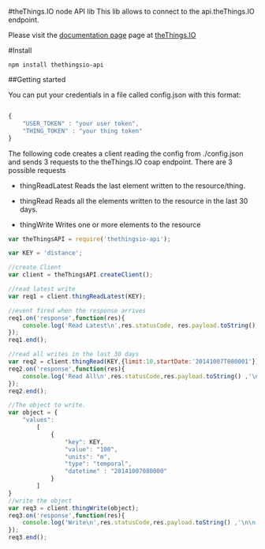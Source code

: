 #theThings.IO node API lib
This lib allows to connect to the api.theThings.IO endpoint.

Please visit the [documentation page](https://developers.thethings.io) page at [theThings.IO](https://thethings.io)


#Install
```
npm install thethingsio-api
```

##Getting started

You can put your credentials in a file called config.json with this format:

```js

{
    "USER_TOKEN" : "your user token",
    "THING_TOKEN" : "your thing token"
}
```

The following code creates a client reading the config from ./config.json and sends 3 requests to the theThings.IO
 coap endpoint. There are 3 possible requests

  * thingReadLatest Reads the last element written to the resource/thing.

  * thingRead Reads all the elements written to the resource in the last 30 days.

  * thingWrite Writes one or more elements to the resource

```js
var theThingsAPI = require('thethingsio-api');

var KEY = 'distance';

//create Client
var client = theThingsAPI.createClient();

//read latest write
var req1 = client.thingReadLatest(KEY);

//event fired when the response arrives
req1.on('response',function(res){
    console.log('Read Latest\n',res.statusCode, res.payload.toString(),'\n\n');
});
req1.end();

//read all writes in the last 30 days
var req2 = client.thingRead(KEY,{limit:10,startDate:'20141007T080001'});
req2.on('response',function(res){
    console.log('Read All\n',res.statusCode,res.payload.toString() ,'\n\n');
});
req2.end();

//The object to write.
var object = {
    "values":
        [
            {
                "key": KEY,
                "value": "100",
                "units": "m",
                "type": "temporal",
                "datetime" : "20141007080000"
            }
        ]
}
//write the object
var req3 = client.thingWrite(object);
req3.on('response',function(res){
    console.log('Write\n',res.statusCode,res.payload.toString() ,'\n\n');
});
req3.end();
```
